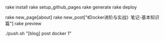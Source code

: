 rake install
rake setup_github_pages 
rake generate
rake deploy

rake new_page[about]
rake new_post["《Docker进阶与实战》笔记-基本知识篇"]
rake preview

./push.sh "[blog] post docker 1"